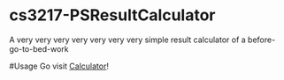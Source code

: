 # cs3217-PSResultCalculator
A very very very very very very very simple result calculator of a before-go-to-bed-work

#Usage
Go visit [Calculator](https://gisonrg.github.io/cs3217-PSResultCalculator/)!
